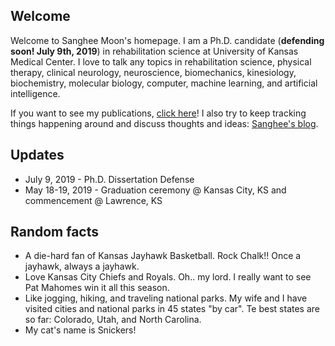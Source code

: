 ## Welcome

Welcome to Sanghee Moon's homepage. I am a Ph.D. candidate (**defending soon! July 9th, 2019**) in rehabilitation science at University of Kansas Medical Center. I love to talk any topics in rehabilitation science, physical therapy, clinical neurology, neuroscience, biomechanics, kinesiology, biochemistry, molecular biology, computer, machine learning, and artificial intelligence.

If you want to see my publications, [click here](./posts/publications/publications.md)! I also try to keep tracking things happening around and discuss thoughts and ideas: [Sanghee's blog](./posts/blog.md).

## Updates

* July 9, 2019 - Ph.D. Dissertation Defense
* May 18-19, 2019 - Graduation ceremony @ Kansas City, KS and commencement @ Lawrence, KS

## Random facts

* A die-hard fan of Kansas Jayhawk Basketball. Rock Chalk!! Once a jayhawk, always a jayhawk.
* Love Kansas City Chiefs and Royals. Oh.. my lord. I really want to see Pat Mahomes win it all this season.
* Like jogging, hiking, and traveling national parks. My wife and I have visited cities and national parks in 45 states "by car". Te best states are so far: Colorado, Utah, and North Carolina.
* My cat's name is Snickers!
